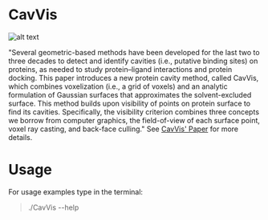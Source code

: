 # CavVis

![alt text](https://pubs.acs.org/appl/literatum/publisher/achs/journals/content/jcisd8/0/jcisd8.ahead-of-print/acs.jcim.8b00572/20190124/images/medium/ci-2018-00572k_0009.gif)

"Several geometric-based methods have been developed for the last two to three decades to detect and identify cavities (i.e., putative binding sites) on proteins, as needed to study protein–ligand interactions and protein docking. This paper introduces a new protein cavity method, called CavVis, which combines voxelization (i.e., a grid of voxels) and an analytic formulation of Gaussian surfaces that approximates the solvent-excluded surface. This method builds upon visibility of points on protein surface to find its cavities. Specifically, the visibility criterion combines three concepts we borrow from computer graphics, the field-of-view of each surface point, voxel ray casting, and back-face culling." See [CavVis' Paper](https://pubs.acs.org/doi/10.1021/acs.jcim.8b00572) for more details.

# Usage
For usage examples type in the terminal:
> ./CavVis --help
